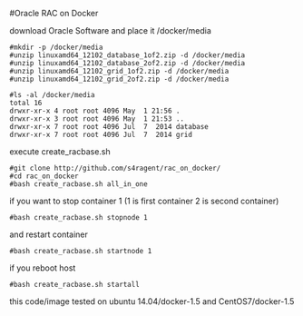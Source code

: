 #Oracle RAC on Docker

download Oracle Software and place it /docker/media


    #mkdir -p /docker/media
    #unzip linuxamd64_12102_database_1of2.zip -d /docker/media
    #unzip linuxamd64_12102_database_2of2.zip -d /docker/media
    #unzip linuxamd64_12102_grid_1of2.zip -d /docker/media
    #unzip linuxamd64_12102_grid_2of2.zip -d /docker/media
     
    #ls -al /docker/media
    total 16
    drwxr-xr-x 4 root root 4096 May  1 21:56 .
    drwxr-xr-x 3 root root 4096 May  1 21:53 ..
    drwxr-xr-x 7 root root 4096 Jul  7  2014 database
    drwxr-xr-x 7 root root 4096 Jul  7  2014 grid
    
execute create_racbase.sh  

    #git clone http://github.com/s4ragent/rac_on_docker/
    #cd rac_on_docker
    #bash create_racbase.sh all_in_one

if you want to stop container 1   (1 is first container 2 is second container)

    #bash create_racbase.sh stopnode 1

and restart container

    #bash create_racbase.sh startnode 1
    
if you reboot host

    #bash create_racbase.sh startall


this code/image tested on ubuntu 14.04/docker-1.5 and CentOS7/docker-1.5
